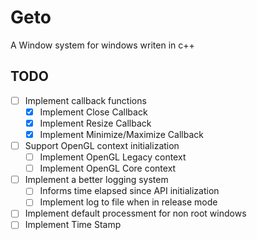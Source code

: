 # Geto 

A Window system for windows writen in c++  

## TODO

- [ ] Implement callback functions  
    - [X] Implement Close Callback  
    - [X] Implement Resize Callback  
    - [X] Implement Minimize/Maximize Callback  
- [ ] Support OpenGL context initialization  
    - [ ] Implement OpenGL Legacy context  
    - [ ] Implement OpenGL Core context  
- [ ] Implement a better logging system  
    - [ ] Informs time elapsed since API initialization  
    - [ ] Implement log to file when in release mode  
- [ ] Implement default processment for non root windows  
- [ ] Implement Time Stamp  
